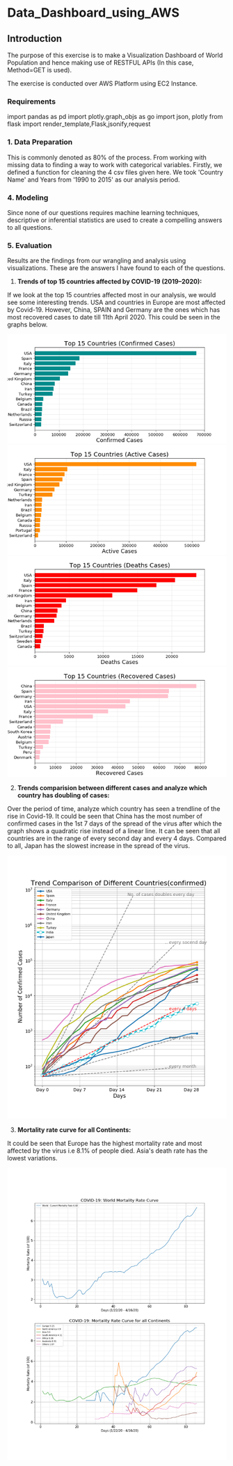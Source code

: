 # Data_Dashboard_using_AWS

## Introduction
The purpose of this exercise is to make a Visualization Dashboard of World Population and hence making use of RESTFUL APIs (In this case, Method=GET is used). 

The exercise is conducted over AWS Platform using EC2 Instance.
### Requirements
import pandas as pd
import plotly.graph_objs as go
import json, plotly
from flask import render_template,Flask,jsonify,request
### 1. Data Preparation
This is commonly denoted as 80% of the process. From working with missing data to finding a way to work with categorical variables. Firstly, we defined a function for cleaning the 4 csv files given here. We took 'Country Name' and Years from '1990 to 2015' as our analysis period.



### 4. Modeling
Since none of our questions requires machine learning techniques, descriptive or inferential statistics are used to create a compelling answers to all questions.

### 5. Evaluation
Results are the findings from our wrangling and analysis using visualizations. These are the answers I have found to each of the questions.

1. **Trends of top 15 countries affected by COVID-19 (2019–2020):**

If we look at the top 15 countries affected most in our analysis, we would see some interesting trends. USA and countries in Europe are most affected by Covid-19. However, China, SPAIN and Germany are the ones which has most recovered cases to date till 11th April 2020. This could be seen in the graphs below.

![Top_15_Countries_(Confirmed_Cases)](https://github.com/Hasan557/Data_Science_Blog/blob/master/Pics/Top_15_Countries_(Confirmed_Cases).png)
![Top_15_Countries_(Active_Cases)](https://github.com/Hasan557/Data_Science_Blog/blob/master/Pics/Top_15_Countries_(Active_Cases).png)
![Top_15_Countries_(Deaths_Cases)](https://github.com/Hasan557/Data_Science_Blog/blob/master/Pics/Top_15_Countries_(Deaths_Cases).png)
![Top_15_Countries_(Recovered_Cases).png](https://github.com/Hasan557/Data_Science_Blog/blob/master/Pics/Top_15_Countries_(Recovered_Cases).png)

2. **Trends comparision between different cases and analyze which country has doubling of cases:**

Over the period of time, analyze which country has seen a trendline of the rise in Covid-19. It could be seen that China has the most number of confirmed cases in the 1st 7 days of the spread of the virus after which the graph shows a quadratic rise instead of a linear line. It can be seen that all countries are in the range of every second day and every 4 days. Compared to all, Japan has the slowest increase in the spread of the virus.

![Trend_Comparison_between_Countries(confirmed)](https://github.com/Hasan557/Data_Science_Blog/blob/master/Pics/Trend_Comparison_between_Countries(confirmed).png)

3. **Mortality rate curve for all Continents:**

It could be seen that Europe has the highest mortality rate and most affected by the virus i.e 8.1% of people died. Asia's death rate has the lowest variations.

![Mortality_rate](https://github.com/Hasan557/Data_Science_Blog/blob/master/Pics/Mortality%20rate.png)
